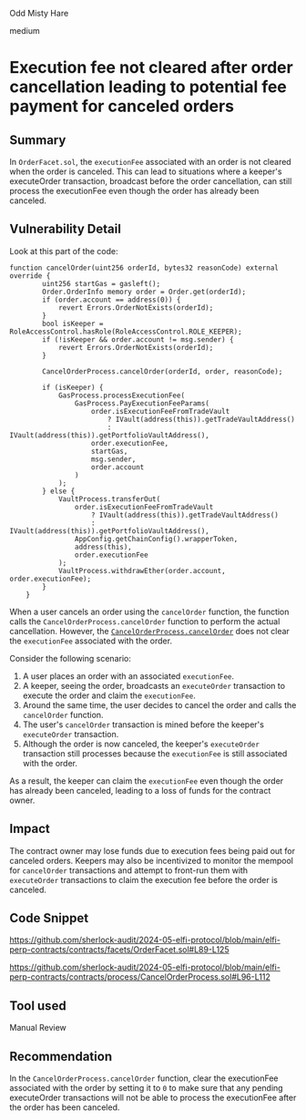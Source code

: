 Odd Misty Hare

medium

# Execution fee not cleared after order cancellation leading to potential fee payment for canceled orders

## Summary
In `OrderFacet.sol`, the `executionFee` associated with an order is not cleared when the order is canceled. This can lead to situations where a keeper's executeOrder transaction, broadcast before the order cancellation, can still process the executionFee even though the order has already been canceled.

## Vulnerability Detail

Look at this part of the code:

```solidity
function cancelOrder(uint256 orderId, bytes32 reasonCode) external override {
        uint256 startGas = gasleft();
        Order.OrderInfo memory order = Order.get(orderId);
        if (order.account == address(0)) {
            revert Errors.OrderNotExists(orderId);
        }
        bool isKeeper = RoleAccessControl.hasRole(RoleAccessControl.ROLE_KEEPER);
        if (!isKeeper && order.account != msg.sender) {
            revert Errors.OrderNotExists(orderId);
        }

        CancelOrderProcess.cancelOrder(orderId, order, reasonCode);

        if (isKeeper) {
            GasProcess.processExecutionFee(
                GasProcess.PayExecutionFeeParams(
                    order.isExecutionFeeFromTradeVault
                        ? IVault(address(this)).getTradeVaultAddress()
                        : IVault(address(this)).getPortfolioVaultAddress(),
                    order.executionFee,
                    startGas,
                    msg.sender,
                    order.account
                )
            );
        } else {
            VaultProcess.transferOut(
                order.isExecutionFeeFromTradeVault
                    ? IVault(address(this)).getTradeVaultAddress()
                    : IVault(address(this)).getPortfolioVaultAddress(),
                AppConfig.getChainConfig().wrapperToken,
                address(this),
                order.executionFee
            );
            VaultProcess.withdrawEther(order.account, order.executionFee);
        }
    }
```

When a user cancels an order using the `cancelOrder` function, the function calls the `CancelOrderProcess.cancelOrder` function to perform the actual cancellation. However, the [`CancelOrderProcess.cancelOrder`](https://github.com/sherlock-audit/2024-05-elfi-protocol/blob/main/elfi-perp-contracts/contracts/process/CancelOrderProcess.sol#L96-L112) does not clear the `executionFee` associated with the order.

Consider the following scenario:
1. A user places an order with an associated `executionFee`.
2. A keeper, seeing the order, broadcasts an `executeOrder` transaction to execute the order and claim the `executionFee`.
3. Around the same time, the user decides to cancel the order and calls the `cancelOrder` function.
4. The user's `cancelOrder` transaction is mined before the keeper's `executeOrder` transaction.
5. Although the order is now canceled, the keeper's `executeOrder` transaction still processes because the `executionFee` is still associated with the order.

As a result, the keeper can claim the `executionFee` even though the order has already been canceled, leading to a loss of funds for the contract owner.

## Impact
The contract owner may lose funds due to execution fees being paid out for canceled orders. Keepers may also be incentivized to monitor the mempool for `cancelOrder` transactions and attempt to front-run them with `executeOrder` transactions to claim the execution fee before the order is canceled.

## Code Snippet
https://github.com/sherlock-audit/2024-05-elfi-protocol/blob/main/elfi-perp-contracts/contracts/facets/OrderFacet.sol#L89-L125

https://github.com/sherlock-audit/2024-05-elfi-protocol/blob/main/elfi-perp-contracts/contracts/process/CancelOrderProcess.sol#L96-L112

## Tool used
Manual Review

## Recommendation
In the `CancelOrderProcess.cancelOrder` function, clear the executionFee associated with the order by setting it to `0` to make sure that any pending executeOrder transactions will not be able to process the executionFee after the order has been canceled.
